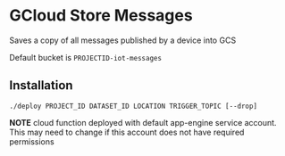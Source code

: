 # GCloud Store Messages

Saves a copy of all messages published by a device into GCS

Default bucket is `PROJECTID-iot-messages`

## Installation
`./deploy PROJECT_ID DATASET_ID LOCATION TRIGGER_TOPIC [--drop]`

**NOTE** cloud function deployed with default app-engine service account. This may need to change if this account does not have required permissions